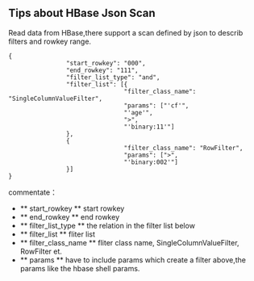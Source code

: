 ## Tips about HBase Json Scan
Read data from HBase,there support a scan defined by json to describ filters and rowkey range.
```
{
                "start_rowkey": "000",
                "end_rowkey": "111",
                "filter_list_type": "and",
                "filter_list": [{
                                "filter_class_name": "SingleColumnValueFilter",
                                "params": ["'cf'",
                                "'age'",
                                ">",
                                "'binary:11'"]
                },
                {
                                "filter_class_name": "RowFilter",
                                "params": [">",
                                "'binary:002'"]
                }]
}
``` 
commentate： 

* ** start_rowkey **  start rowkey
* ** end_rowkey ** end rowkey
* ** filter_list_type ** the relation in the filter list below
* ** filter_list ** fliter list
* ** filter_class_name ** fliter class name, SingleColumnValueFilter, RowFilter et.
* ** params ** have to include params which create a filter above,the params like the hbase shell params.